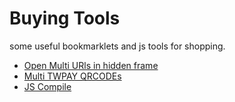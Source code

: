 # Buying Tools

some useful bookmarklets and js tools for shopping.

* [Open Multi URls in hidden frame](./mopen.html)
* [Multi TWPAY QRCODEs ](./qrcode.html)
* [JS Compile](./jscomp.html)
